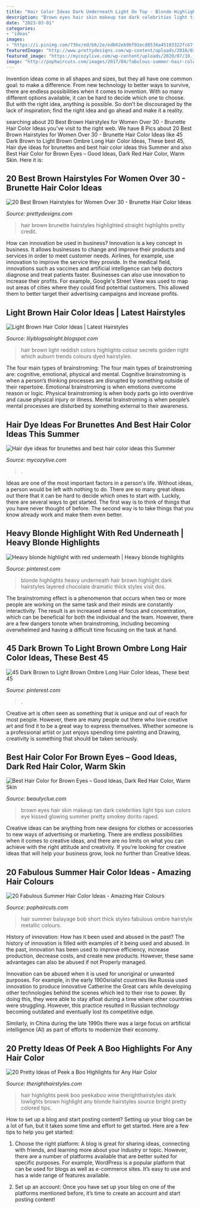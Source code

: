 ```yaml
---
title: "Hair Color Ideas Dark Underneath Light On Top - Blonde Highlights Heavy Underneath Hair Brown Highlight Dark Hairstyles Layered Chocolate Dramatic Thick Styles Visit Dos"
description: "Brown eyes hair skin makeup tan dark celebrities light tips sun colors eye kissed glowing summer pretty smokey dorito raped"
date: "2023-03-01"
categories:
- "ideas"
images:
- "https://i.pinimg.com/736x/ed/b6/2e/edb62eb9bf91ecd8536a45103322fc67.jpg"
featuredImage: "http://www.prettydesigns.com/wp-content/uploads/2016/03/Brown-Highlighted-Hair-2.jpg"
featured_image: "https://mycozylive.com/wp-content/uploads/2020/07/18.jpg"
image: "http://pophaircuts.com/images/2017/04/fabulous-summer-hair-color-ideas-ombre-balayage-hair-styles-5.jpg"
---
```



Invention ideas come in all shapes and sizes, but they all have one common goal: to make a difference. From new technology to better ways to survive, there are endless possibilities when it comes to invention. With so many different options available, it can be hard to decide which one to choose. But with the right idea, anything is possible. So don’t be discouraged by the lack of inspiration; find the right idea and go ahead and make it a reality.

	

		
searching about 20 Best Brown Hairstyles for Women Over 30 - Brunette Hair Color Ideas you've visit to the right web. We have 8 Pics about 20 Best Brown Hairstyles for Women Over 30 - Brunette Hair Color Ideas like 45 Dark Brown to Light Brown Ombre Long Hair Color Ideas, These best 45, Hair dye ideas for brunettes and best hair color ideas this Summer and also Best Hair Color for Brown Eyes – Good Ideas, Dark Red Hair Color, Warm Skin. Here it is:
		
    
## 20 Best Brown Hairstyles For Women Over 30 - Brunette Hair Color Ideas

<img loading=lazy src="http://www.prettydesigns.com/wp-content/uploads/2016/03/Brown-Highlighted-Hair-2.jpg" onerror="this.onerror=null;this.src='https://tse3.mm.bing.net/th?id=OIP.xTW9Up9_7Y_o6da3xweCqAHaJe&amp;pid=15.1';" alt="20 Best Brown Hairstyles for Women Over 30 - Brunette Hair Color Ideas">

_Source: prettydesigns.com_

>hair brown brunette hairstyles highlighted straight highlights pretty credit. 

	

How can innovation be used in business?
Innovation is a key concept in business. It allows businesses to change and improve their products and services in order to meet customer needs. Airlines, for example, use innovation to improve the service they provide. In the medical field, innovations such as vaccines and artificial intelligence can help doctors diagnose and treat patients faster. Businesses can also use innovation to increase their profits. For example, Google's Street View was used to map out areas of cities where they could find potential customers. This allowed them to better target their advertising campaigns and increase profits.

    
## Light Brown Hair Color Ideas | Latest Hairstyles

<img loading=lazy src="http://2.bp.blogspot.com/-baRumxI4z9M/UrjuaBRsU3I/AAAAAAAAA9Q/pb_dU9lcTko/s1600/brown+reddish+hair+color.jpg" onerror="this.onerror=null;this.src='https://tse1.mm.bing.net/th?id=OIP.TFyli_fBjxkoYp5_O-ehWwHaI7&amp;pid=15.1';" alt="Light Brown Hair Color Ideas | Latest Hairstyles">

_Source: lilyblogsalright.blogspot.com_

>hair brown light reddish colors highlights colour secrets golden right which auburn trends colours dyed hairstyles. 

	

The four main types of brainstroming:
The four main types of brainstroming are: cognitive, emotional, physical and mental. Cognitive brainstroming is when a person’s thinking processes are disrupted by something outside of their repertoire. Emotional brainstroming is when emotions overcome reason or logic. Physical brainstroming is when body parts go into overdrive and cause physical injury or illness. Mental brainstroming is when people’s mental processes are disturbed by something external to their awareness.

    
## Hair Dye Ideas For Brunettes And Best Hair Color Ideas This Summer

<img loading=lazy src="https://mycozylive.com/wp-content/uploads/2020/07/18.jpg" onerror="this.onerror=null;this.src='https://tse3.mm.bing.net/th?id=OIP.egn8e1jdawel94bHPDfWXAHaJ_&amp;pid=15.1';" alt="Hair dye ideas for brunettes and best hair color ideas this Summer">

_Source: mycozylive.com_

>. 

	

Ideas are one of the most important factors in a person's life. Without ideas, a person would be left with nothing to do. There are so many great ideas out there that it can be hard to decide which ones to start with. Luckily, there are several ways to get started. The first way is to think of things that you have never thought of before. The second way is to take things that you know already work and make them even better.

    
## Heavy Blonde Highlight With Red Underneath | Heavy Blonde Highlights

<img loading=lazy src="https://i.pinimg.com/736x/1c/c5/46/1cc54653527a9940b77d618888a5fba2--heavy-blonde-highlights-dramatic-highlights.jpg" onerror="this.onerror=null;this.src='https://tse3.mm.bing.net/th?id=OIP.Fd6ET8Bca87B_EejmgHZHAHaJ3&amp;pid=15.1';" alt="Heavy blonde highlight with red underneath | Heavy blonde highlights">

_Source: pinterest.com_

>blonde highlights heavy underneath hair brown highlight dark hairstyles layered chocolate dramatic thick styles visit dos. 

	

The brainstroming effect is a phenomenon that occurs when two or more people are working on the same task and their minds are constantly interactivity. The result is an increased sense of focus and concentration, which can be beneficial for both the individual and the team. However, there are a few dangers tonote when brainstroming, including becoming overwhelmed and having a difficult time focusing on the task at hand.

    
## 45 Dark Brown To Light Brown Ombre Long Hair Color Ideas, These Best 45

<img loading=lazy src="https://i.pinimg.com/736x/ed/b6/2e/edb62eb9bf91ecd8536a45103322fc67.jpg" onerror="this.onerror=null;this.src='https://tse2.mm.bing.net/th?id=OIP.-L0B96sz6qTpj7lkcNp_yAHaMc&amp;pid=15.1';" alt="45 Dark Brown to Light Brown Ombre Long Hair Color Ideas, These best 45">

_Source: pinterest.com_

>. 

	

Creative art is often seen as something that is unique and out of reach for most people. However, there are many people out there who love creative art and find it to be a great way to express themselves. Whether someone is a professional artist or just enjoys spending time painting and Drawing, creativity is something that should be taken seriously.

    
## Best Hair Color For Brown Eyes – Good Ideas, Dark Red Hair Color, Warm Skin

<img loading=lazy src="https://www.beautyclue.com/wp-content/uploads/2014/03/6361715_f260.jpg" onerror="this.onerror=null;this.src='https://tse2.mm.bing.net/th?id=OIP.b90TtkHhOjmqQhjF3rzeKwAAAA&amp;pid=15.1';" alt="Best Hair Color for Brown Eyes – Good Ideas, Dark Red Hair Color, Warm Skin">

_Source: beautyclue.com_

>brown eyes hair skin makeup tan dark celebrities light tips sun colors eye kissed glowing summer pretty smokey dorito raped. 

	

Creative ideas can be anything from new designs for clothes or accessories to new ways of advertising or marketing. There are endless possibilities when it comes to creative ideas, and there are no limits on what you can achieve with the right attitude and creativity. If you're looking for creative ideas that will help your business grow, look no further than Creative Ideas.

    
## 20 Fabulous Summer Hair Color Ideas - Amazing Hair Colours

<img loading=lazy src="http://pophaircuts.com/images/2017/04/fabulous-summer-hair-color-ideas-ombre-balayage-hair-styles-5.jpg" onerror="this.onerror=null;this.src='https://tse1.mm.bing.net/th?id=OIP.HHkP9TyMjeenJ7gDv-lyQgHaHa&amp;pid=15.1';" alt="20 Fabulous Summer Hair Color Ideas - Amazing Hair Colours">

_Source: pophaircuts.com_

>hair summer balayage bob short thick styles fabulous ombre hairstyle metallic colours. 

	

History of innovation: How has it been used and abused in the past?
The history of innovation is filled with examples of it being used and abused. In the past, innovation has been used to improve efficiency, increase production, decrease costs, and create new products. However, these same advantages can also be abused if not Properly managed.

Innovation can be abused when it is used for unoriginal or unwanted purposes. For example, in the early 1900srialist countries like Russia used innovation to produce innovative Catherine the Great cars while developing other technologies behind the scenes which led to their rise to power. By doing this, they were able to stay afloat during a time where other countries were struggling. However, this practice resulted in Russian technology becoming outdated and eventually lost its competitive edge. 

Similarly, in China during the late 1990s there was a large focus on artificial intelligence (AI) as part of efforts to modernize their economy.

    
## 20 Pretty Ideas Of Peek A Boo Highlights For Any Hair Color

<img loading=lazy src="http://i2.wp.com/therighthairstyles.com/wp-content/uploads/2015/12/14-wine-red-hair-with-black-peekaboo-highlights.jpg?w=500" onerror="this.onerror=null;this.src='https://tse4.mm.bing.net/th?id=OIP.QEn51e4I1v_jJj84NXhfkwHaKp&amp;pid=15.1';" alt="20 Pretty Ideas of Peek a Boo Highlights for Any Hair Color">

_Source: therighthairstyles.com_

>hair highlights peek boo peekaboo wine therighthairstyles dark lowlights brown highlight any blonde hairstyles source bright pretty colored tips. 

	

How to set up a blog and start posting content?
Setting up your blog can be a lot of fun, but it takes some time and effort to get started. Here are a few tips to help you get started:
1. Choose the right platform: A blog is great for sharing ideas, connecting with friends, and learning more about your industry or topic. However, there are a number of platforms available that are better suited for specific purposes. For example, WordPress is a popular platform that can be used for blogs as well as e-commerce sites. It’s easy to use and has a wide range of features available.

2. Set up an account: Once you have set up your blog on one of the platforms mentioned before, it’s time to create an account and start posting content!

